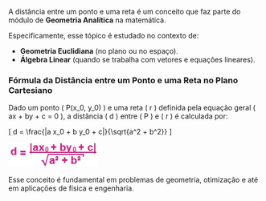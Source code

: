 A distância entre um ponto e uma reta é um conceito que faz parte do módulo de **Geometria Analítica** na matemática.  

Especificamente, esse tópico é estudado no contexto de:  
- **Geometria Euclidiana** (no plano ou no espaço).  
- **Álgebra Linear** (quando se trabalha com vetores e equações lineares).  

### Fórmula da Distância entre um Ponto e uma Reta no Plano Cartesiano  
Dado um ponto \( P(x_0, y_0) \) e uma reta \( r \) definida pela equação geral \( ax + by + c = 0 \), a distância \( d \) entre \( P \) e \( r \) é calculada por:  

\[
d = \frac{|a x_0 + b y_0 + c|}{\sqrt{a^2 + b^2}}
\]

![img.png](img.png)

Esse conceito é fundamental em problemas de geometria, otimização e até em aplicações de física e engenharia.  